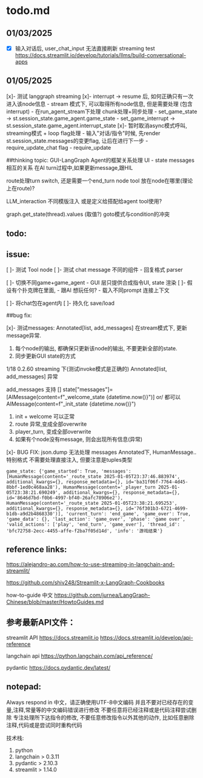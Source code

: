 # todo.md


## 01/03/2025
-[x] 输入对话后, user_chat_input 无法直接刷新
streaming test
https://docs.streamlit.io/develop/tutorials/llms/build-conversational-apps

## 01/05/2025
[x]- 测试 langgraph streaming
[x]- interrupt -> resume 后, 如何正确只有一次进入该node信息
    - stream 模式下, 可以取得所有node信息, 但是需要处理 (包含interrupt)
    - 在run_agent_stream下处理 chunk处理+同步处理
        - set_game_state -> st.session_state.game_agent.game_state
        - set_game_interrupt -> st.session_state.game_agent.interrupt_state
[x]- 暂时取消async模式呼叫, streaming模式 + loop flag处理
    - 输入"对话/指令"时候, 先render st.session_state.messages的变更flag, 让后在进行下一步
    - require_update_chat flag
    - require_update


##thinking topic:
GUI-LangGraph Agent的框架关系处理
UI - state messages 相互的关系
在AI turn过程中,如果更新message,跟HIL

route处理turn switch, 还是需要一个end_turn node
tool 放在node在哪里(理论上在route)?

LLM_interaction 不同模版注入
或是定义给搭配给agent tool使用?


graph.get_state(thread).values (取值?)
goto模式与condition的冲突

## todo:









## issue:


[ ]- 测试 Tool node
[ ]- 测试 chat message 不同的组件
    - 回复格式 parser

[ ]- 切换不同game+game_agent
    - GUI 层只提供合成指令UI, state 渲染
[ ]- 假设有个扑克牌在里面, 
    - 跟AI 想玩任何?
    - 载入不同prompt 连接上下文

[ ]- 将chat包在agent内
[ ]- 持久化 save/load



##bug fix:

[x]- 测试messages: Annotated[list, add_messages]
在stream模式下, 更新message异常.
1. 每个node的输出, 都确保只更新该node的输出, 不要更新全部的state.
2. 同步更新GUI state的方式

1/18 0.2.60
streaming 下(测试invoke模式是正确的)
Annotated[list, add_messages]
异常 

add_messages 支持 []
state["messages"]= [AIMessage(content=f"_welcome_state {datetime.now()}")]
or/ 都可以
AIMessage(content=f"_init_state {datetime.now()}")

1. init + welcome 可以正常
2. route 异常,变成全部overwrite
3. player_turn, 变成全部overwrite
4. 如果有个node没有message, 则会出现所有信息(异常)


[x]- BUG FIX: json.dump 无法处理 messages Annotated下, HumanMessage..特别格式
不需要处理直接注入, 但要注意是tuples类型
```
game_state: {'game_started': True, 'messages': [HumanMessage(content='_route_state 2025-01-05T23:37:46.883974', additional_kwargs={}, response_metadata={}, id='ba31f06f-7764-4d45-8bbf-1ed0c468aa28'), HumanMessage(content='_player_turn 2025-01-05T23:38:21.690249', additional_kwargs={}, response_metadata={}, id='8646d7bd-f0b6-4997-bf40-26afc78906e2'), HumanMessage(content='_route_state 2025-01-05T23:38:21.695253', additional_kwargs={}, response_metadata={}, id='76f301b3-6721-4699-b1db-a9d2b4868330')], 'current_turn': 'end_game', 'game_over': True, 'game_data': {}, 'last_action': 'game_over', 'phase': 'game over', 'valid_actions': ['play', 'end_turn', 'game_over'], 'thread_id': 'bfc72758-2ecc-4455-affe-f2ba7f05d14d', 'info': '游戏结束'}
```


## reference links:

https://alejandro-ao.com/how-to-use-streaming-in-langchain-and-streamlit/

https://github.com/shiv248/Streamlit-x-LangGraph-Cookbooks

how-to-guide 中文
https://github.com/jurnea/LangGraph-Chinese/blob/master/HowtoGuides.md





## 参考最新API文件：
streamlit API
https://docs.streamlit.io
https://docs.streamlit.io/develop/api-reference

langchain api
https://python.langchain.com/api_reference/

pydantic
https://docs.pydantic.dev/latest/


## notepad:
Always respond in 中文，请正确使用UTF-8中文编码
并且不要对已经存在的变量,注释,常量等的中文编码错误进行修改
不要任意将已经注释或是代码注释尝试删除
专注处理所下达指令的修改, 不要任意修改指令以外其他的动作, 比如任意删除注释,代码或是尝试同时重构代码

技术栈:
1. python
2. langchain > 0.3.11
3. pydantic > 2.10.3
4. streamlit > 1.14.0
